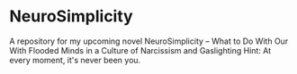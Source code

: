 # NeuroSimplicity
A repository for my upcoming novel NeuroSimplicity – What to Do With Our With Flooded Minds in a Culture of Narcissism and Gaslighting
Hint: At every moment, it's never been you.

